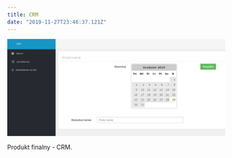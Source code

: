 ```yaml
---
title: CRM
date: "2019-11-27T23:46:37.121Z"
---
```


![1](./crm.png)

<p>
Produkt finalny  - CRM.
</p>


